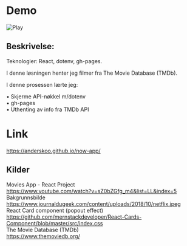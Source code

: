 # Demo<br>
 ![Play](demo.gif)

## Beskrivelse:<br>
Teknologier: React, dotenv, gh-pages.<br>

I denne løsningen henter jeg filmer fra The Movie Database (TMDb).

I denne prosessen lærte jeg:<br>

•	Skjerme API-nøkkel m/dotenv<br>	
•	gh-pages<br>
•	Uthenting av info fra TMDb API	<br>

# Link
https://anderskoo.github.io/now-app/<br>

## Kilder<br>
Movies App - React Project<br>
https://www.youtube.com/watch?v=sZ0bZGfg_m4&list=LL&index=5<br>
Bakgrunnsbilde<br>
https://www.journaldugeek.com/content/uploads/2018/10/netflix.jpeg<br>
React Card component (popout effect)<br>
https://github.com/mernstackdeveloper/React-Cards-Component/blob/master/src/index.css<br>
The Movie Database (TMDb)<br>
https://www.themoviedb.org/<br>

